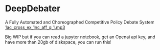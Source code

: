 # DeepDebater
A Fully Automated and Choreographed Competitive Policy Debate System 
[1ac_cross_ex_1nc_aff_q_1.mp3](https://github.com/user-attachments/files/23013940/1ac_cross_ex_1nc_aff_q_1.mp3)


Big WIP but if you can read a jupyter notebook, get an Openai api key, and have more than 20gb of diskspace, you can run this! 
